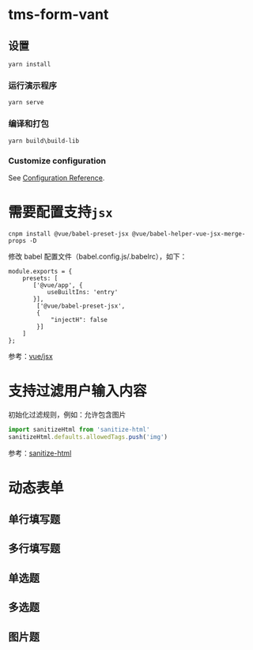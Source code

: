 # tms-form-vant

## 设置

```
yarn install
```

### 运行演示程序

```
yarn serve
```

### 编译和打包

```
yarn build\build-lib
```

### Customize configuration

See [Configuration Reference](https://cli.vuejs.org/config/).

# 需要配置支持`jsx`

```
cnpm install @vue/babel-preset-jsx @vue/babel-helper-vue-jsx-merge-props -D
```

修改 babel 配置文件（babel.config.js/.babelrc），如下：

```
module.exports = {
    presets: [
       ['@vue/app', {
           useBuiltIns: 'entry'
       }],
        ['@vue/babel-preset-jsx',
        {
            "injectH": false
        }]
    ]
};
```

参考：[vue/jsx](https://github.com/vuejs/jsx/tree/dev/packages/babel-preset-jsx)

# 支持过滤用户输入内容

初始化过滤规则，例如：允许包含图片

```javascript
import sanitizeHtml from 'sanitize-html'
sanitizeHtml.defaults.allowedTags.push('img')
```

参考：[sanitize-html](https://github.com/apostrophecms/sanitize-html#readme)

# 动态表单

## 单行填写题

## 多行填写题

## 单选题

## 多选题

## 图片题
